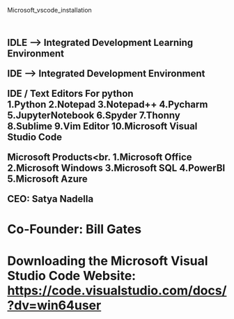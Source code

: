 
Microsoft_vscode_installation<h2><br>
IDLE --> Integrated Development Learning Environment<br>

IDE --> Integrated Development Environment<br>

IDE / Text Editors For python<br>
1.Python
2.Notepad
3.Notepad++
4.Pycharm
5.JupyterNotebook
6.Spyder
7.Thonny
8.Sublime
9.Vim Editor
10.Microsoft Visual Studio Code

Microsoft Products<br.
1.Microsoft Office
2.Microsoft Windows
3.Microsoft SQL
4.PowerBI
5.Microsoft Azure

CEO: Satya Nadella<h1>
Co-Founder: Bill Gates<h1>
Downloading the Microsoft Visual Studio Code
Website: https://code.visualstudio.com/docs/?dv=win64user
